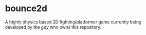 # bounce2d
A highly physics based 2D fighting/platformer game currently being developed by the guy who owns this repository.
